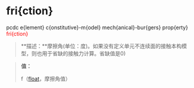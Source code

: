 # fri{ction}
pcdc e{lement} c{onstitutive}-m{odel} mech{anical}-bur{gers} prop{erty} <span style='color: red;'>fri{ction}</span>
> **描述：**摩擦角(单位：度)。如果没有定义单元不连续面的接触本构模型，则也用于省缺的接触力计算。省缺值是0)

> 
> **值：**
> 
> f（[float](数据类型/float/)，摩擦角值）

